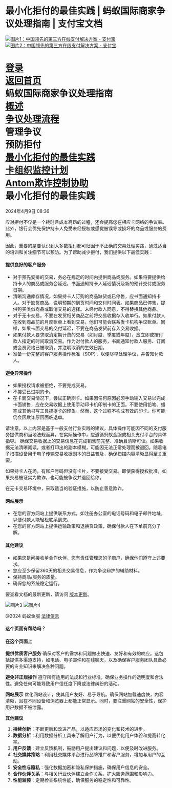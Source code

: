 **最小化拒付的最佳实践 | 蚂蚁国际商家争议处理指南 | 支付宝文档**
==================================================

[![图片1：中国领先的第三方在线支付解决方案 - 支付宝](https://ac.alipay.com/storage/2024/3/26/d66c43c0-440d-4c97-9976-f2028a2c8c5e.svg)![图片2：中国领先的第三方在线支付解决方案 - 支付宝](https://ac.alipay.com/storage/2024/3/26/a48bd336-aea0-4f16-bf83-616eacbb4434.svg)](/docs/)

[登录](https://global.alipay.com/ilogin/account_login.htm?goto=https%3A%2F%2Fglobal.alipay.com%2Fdocs%2Fac%2Fdispute%2Fbp)  
[返回首页](../../)  
蚂蚁国际商家争议处理指南  
[概述](/docs/ac/dispute/overview)  
[争议处理流程](/docs/ac/dispute/process)  
管理争议  
预防拒付  
[最小化拒付的最佳实践](/docs/ac/dispute/bp)  
[卡组织监控计划](/docs/ac/dispute/monitor)  
[Antom欺诈控制协助](/docs/ac/dispute/fraud)  
最小化拒付的最佳实践
======================

2024年4月9日 08:36

应对拒付不仅是一个耗时且成本高昂的过程，还会提高您在相应卡网络的争议率。此外，银行会优先保护持卡人免受未经授权或感觉被误导或损坏的商品或服务的费用。

因此，重要的是要认识到大多数拒付都可归因于不正确的交易处理实践，通过适当的培训和关注细节可以预防。为了帮助减少拒付，我们提供以下最佳实践：

#### 提供良好的客户服务

*   对于预先安排的交易，务必在规定的时间内提供商品或服务。如果将要提供给持卡人的商品或服务会延迟，书面通知持卡人延迟情况及新的预计交付或服务日期。
* 清晰沟通库存情况。如果持卡人订购的商品缺货或已停售，应书面通知持卡人。对于缺货商品，说明预期的到货时间和交付时间表。如果商品已停售，提供购买类似商品或取消交易的选择。未经付款人同意，不得替换其他商品。
* 对于无卡交易，不要在发货相关商品之前将交易收据存入收单行。如果付款人在收到商品前的月度账单上看到交易，他们可能会联系发卡机构争议账单。同样，如果卡面交易的交付延迟，不要在商品发货前存入交易收据。
* 如果付款人要求取消定期计费的交易（如月度、季度或年度），应立即或按付款人指定的时间取消交易。作为对付款人的服务，书面通知付款人服务、订阅或会员资格已被取消，并注明取消的生效日期。
* 准备一份完整的客户服务操作标准（SOP），以便尽早处理争议，并告知付款人。
#### 避免异常操作
* 如果授权请求被拒绝，不要完成交易。
* 不接受已过期的卡。
* 在卡面交易情况下，尝试正确刷卡。如果因任何原因必须手动输入交易以完成卡面销售，应在交易收据上使用手动印卡机印制卡的正面。不要使用铅笔、蜡笔或其他书写工具捕捉卡的印象。然而，这个过程不构成有效的印卡。你可能仍会因欺诈原因面临退单。

请注意，以上内容是基于一般支付行业实践的建议，具体操作可能因不同的支付服务提供商和当地法规而异。在实际操作中，应遵循蚂蚁金服或相关支付平台的具体指导。
确保交易收据上的交易信息在完成销售前完整、准确且清晰可读。如果收据无法清晰阅读，或者打印出的副本模糊，可能因无法正常处理而被退回。随着电子扫描设备用于电子传输交易收据副本的日益普及，确保扫描内容清晰显得至关重要。
  
如果持卡人在场，有账户号码但没有卡片，不要接受交易。即使获得授权批准，如果交易被证实为欺诈，也可能被争议并退回给你。

在无卡交易环境中，采取适当的验证措施，以防止善意欺诈。

#### 网站展示

* 在您的官方网站上提供联系方式，如注册办公室的电话号码和电子邮件地址，以便付款人能轻松联系到您。
* 在您的官方网站上提供运输政策和退换货政策，确保付款人在下单前充分了解。

#### 其他建议

* 如果您是间接收单合作伙伴，您有责任管理您的子商户，确保他们遵守上述要求。
* 您应至少保留360天的相关交易信息，作为争议辩护的辅助材料。
* 保持商品/服务的质量。
* 确保您的系统稳定运行。

要查看文档的最新更新，请访问 [版本更新](https://global.alipay.com/docs/releasenotes)。

![图片3](https://ac.alipay.com/storage/2021/5/20/19b2c126-9442-4f16-8f20-e539b1db482a.png) ![图片4](https://ac.alipay.com/storage/2021/5/20/e9f3f154-dbf0-455f-89f0-b3d4e0c14481.png)

@2024 蚂蚁金服 [法律信息](https://global.alipay.com/docs/ac/platform/membership)

#### 这个页面有帮助吗？

#### 在这个页面上
**提供优质客户服务**
确保对客户的需求和问题做出快速、友好和有效的响应。这包括提供多渠道支持，如电话、电子邮件和在线聊天，以及确保客户服务团队具备必要的专业知识来解决各种问题。

**避免非正规操作**
遵守所有适用的法规和行业标准，确保业务操作的透明度和合法性。避免任何可能导致用户信任度下降或法律纠纷的活动。

**网站展示**
优化网站设计，使其用户友好、易于导航。确保网站加载速度快，内容清晰，且在不同设备和浏览器上都能正常显示。同时，要注重网站的安全性，保护用户数据不被泄露。

**其他建议**
1. **持续创新**：不断更新和改进产品，以适应市场的变化和技术的进步。
2. **数据分析**：利用数据分析工具来了解用户行为，以便优化用户体验和提高转化率。
3. **用户反馈**：建立反馈机制，鼓励用户提出建议和问题，以便及时改进服务。
4. **社交媒体策略**：利用社交媒体平台进行品牌推广和客户服务，增加与用户的互动。
5. **安全性与隐私**：强化数据加密和隐私保护措施，确保用户信息的安全。
6. **合作伙伴关系**：与相关行业伙伴建立合作关系，扩大服务范围和影响力。
7. **性能监控**：定期检查系统性能，确保服务的稳定性和可靠性。